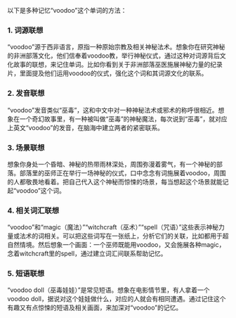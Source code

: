 以下是多种记忆“voodoo”这个单词的方法：

### 1. 词源联想
“voodoo”源于西非语言，原指一种原始宗教及相关神秘法术。想象你在研究神秘的非洲部落文化，他们信奉着voodoo教，举行神秘仪式，通过这种对词源背后文化故事的联想，来记住单词。比如你看到关于非洲部落巫医施展神秘力量的纪录片，里面提及他们运用voodoo的仪式，强化这个词和其词源文化的联系。 

### 2. 发音联想
“voodoo”发音类似“巫毒”，这和中文中对一种神秘法术或邪术的称呼很相近。想象在一个奇幻故事里，有一种被叫做“巫毒”的神秘魔法，每次说到“巫毒”，就对应上英文“voodoo”的发音，在脑海中建立两者的紧密联系。 

### 3. 场景联想
想象你身处一个昏暗、神秘的热带雨林深处，周围弥漫着雾气，有一个神秘的部落。部落里的巫师正在举行一场神秘的仪式，口中念念有词施展着voodoo，周围的人都敬畏地看着。把自己代入这个神秘而惊悚的场景，每当想起这个场景就能记起“voodoo”这个词。 

### 4. 相关词汇联想
“voodoo”和“magic（魔法）”“witchcraft（巫术）”“spell（咒语）”这些表示神秘力量或法术的词相关。可以把这些词写在一张纸上，分析它们的关联，比如都用于超自然情境。然后想象一个画面：一个巫师既能用voodoo，又会施展各种magic，念着witchcraft里的spell，通过建立词汇间联系帮助记忆。 

### 5. 短语联想
“voodoo doll（巫毒娃娃）”是常见短语。想象在电影情节里，有人拿着一个voodoo doll，据说对这个娃娃做什么，对应的人就会有相同遭遇。通过记住这个有趣又有点惊悚的短语及相关画面，来加深对“voodoo”的记忆。 